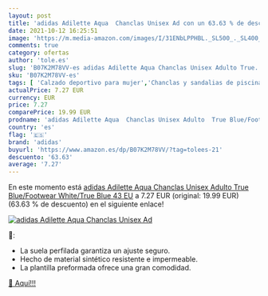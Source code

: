 ```yaml
---
layout: post
title: 'adidas Adilette Aqua  Chanclas Unisex Ad con un 63.63 % de descuento'
date: 2021-10-12 16:25:51
image: 'https://m.media-amazon.com/images/I/31ENbLPPHBL._SL500_._SL400_.jpg'
comments: true
category: ofertas
author: 'tole.es'
slug: 'B07K2M78VV-es adidas Adilette Aqua Chanclas Unisex Adulto True...'
sku: 'B07K2M78VV-es'
tags: [ 'Calzado deportivo para mujer','Chanclas y sandalias de piscina para mujer','Zapatillas y calzado deportivo para mujer','Zapatos','Zapatos para mujer','Zapatos y complementos','adidas','chanclas', ]
actualPrice: 7.27 EUR
currency: EUR
price: 7.27
comparePrice: 19.99 EUR
prodname: 'adidas Adilette Aqua  Chanclas Unisex Adulto  True Blue/Footwear White/True Blue  43 EU'
country: 'es'
flag: '🇪🇸'
brand: 'adidas'
buyurl: 'https://www.amazon.es/dp/B07K2M78VV/?tag=tolees-21'
descuento: '63.63'
average: '7.27'
---
```


En este momento está [adidas Adilette Aqua  Chanclas Unisex Adulto  True Blue/Footwear White/True Blue  43 EU](https://www.amazon.es/dp/B07K2M78VV/?tag=tolees-21) a 7.27 EUR (original: 19.99 EUR) (63.63 %  de descuento) en el siguiente enlace!

[![adidas Adilette Aqua  Chanclas Unisex Ad](https://m.media-amazon.com/images/I/31ENbLPPHBL._SL500_._SL400_.jpg)](https://www.amazon.es/dp/B07K2M78VV/?tag=tolees-21)

🔎:

- La suela perfilada garantiza un ajuste seguro.
- Hecho de material sintético resistente e impermeable.
- La plantilla preformada ofrece una gran comodidad.

[🛒 Aquí!!!](https://www.amazon.es/dp/B07K2M78VV/?tag=tolees-21)
